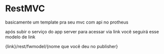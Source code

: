 # RestMVC
basicamente um template pra seu mvc com api no protheus

após subir o serviço do app server para acessar via link você seguirá esse modelo de link

{link}/rest/fwmodel/{nome que você deu no publisher}
